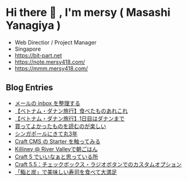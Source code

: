 # Hi there 👋 , I'm mersy ( Masashi Yanagiya )

- Web Directior / Project Manager
- Singapore
- https://bit-part.net
- https://note.mersy418.com/
- https://mmm.mersy418.com/

## Blog Entries
<!-- BLOG-POST-LIST:START -->
- [メールの inbox を整理する](https://mersy.hatenablog.com/entry/2025/01/03/170603)
- [【ベトナム・ダナン旅行】食べたものあれこれ](https://mersy.hatenablog.com/entry/2025/01/02/121720)
- [【ベトナム・ダナン旅行】1日目はダナンまで](https://mersy.hatenablog.com/entry/2025/01/01/000000)
- [買ってよかったものを読むのが楽しい](https://mersy.hatenablog.com/entry/2024/12/30/081148)
- [シンガポールにきて丸3年](https://mersy.hatenablog.com/entry/2024/12/29/212726)
- [Craft CMS の Starter を触ってみる](https://zenn.dev/mersy/articles/72ea198a9aa00f)
- [Killiney @ River Valleyで朝ごはん](https://mersy.hatenablog.com/entry/2024/12/08/124741)
- [Craft 5 でいいなぁと思っている所](https://zenn.dev/mersy/articles/a27ac79f45d36e)
- [Craft 5.5：チェックボックス・ラジオボタンでのカスタムオプション](https://zenn.dev/mersy/articles/df0075d2ef5ab1)
- [「鮨と炭」で美味しい寿司を食べて大満足](https://mersy.hatenablog.com/entry/2024/11/30/183137)
<!-- BLOG-POST-LIST:END -->
